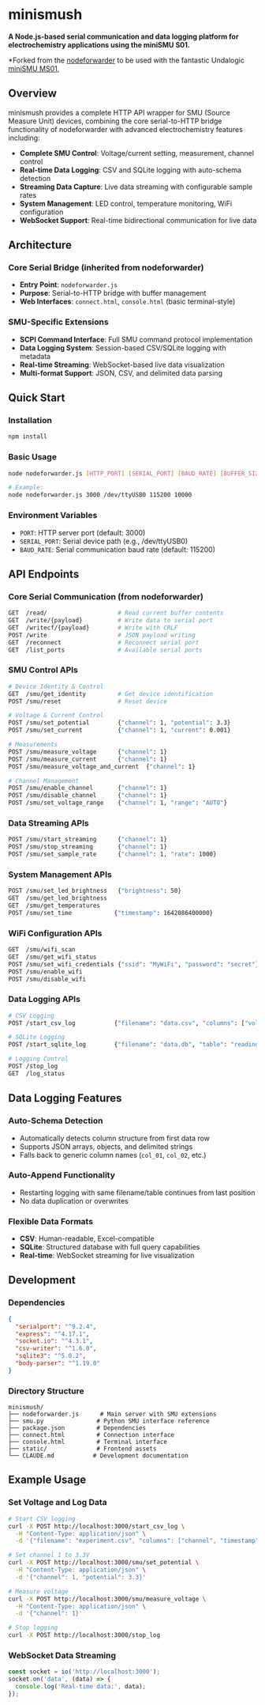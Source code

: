 # minismush

**A Node.js-based serial communication and data logging platform for electrochemistry applications using the miniSMU S01.**

*Forked from the [nodeforwarder](https://github.com/original/nodeforwarder) to be used with the fantastic Undalogic [miniSMU MS01](https://www.undalogic.com/minismu), 

## Overview

minismush provides a complete HTTP API wrapper for SMU (Source Measure Unit) devices, combining the core serial-to-HTTP bridge functionality of nodeforwarder with advanced electrochemistry features including:

- **Complete SMU Control**: Voltage/current setting, measurement, channel control
- **Real-time Data Logging**: CSV and SQLite logging with auto-schema detection  
- **Streaming Data Capture**: Live data streaming with configurable sample rates
- **System Management**: LED control, temperature monitoring, WiFi configuration
- **WebSocket Support**: Real-time bidirectional communication for live data

## Architecture

### Core Serial Bridge (inherited from nodeforwarder)
- **Entry Point**: `nodeforwarder.js`
- **Purpose**: Serial-to-HTTP bridge with buffer management
- **Web Interfaces**: `connect.html`, `console.html` (basic terminal-style)

### SMU-Specific Extensions  
- **SCPI Command Interface**: Full SMU command protocol implementation
- **Data Logging System**: Session-based CSV/SQLite logging with metadata
- **Real-time Streaming**: WebSocket-based live data visualization
- **Multi-format Support**: JSON, CSV, and delimited data parsing

## Quick Start

### Installation
```bash
npm install
```

### Basic Usage
```bash
node nodeforwarder.js [HTTP_PORT] [SERIAL_PORT] [BAUD_RATE] [BUFFER_SIZE]

# Example:
node nodeforwarder.js 3000 /dev/ttyUSB0 115200 10000
```

### Environment Variables
- `PORT`: HTTP server port (default: 3000)
- `SERIAL_PORT`: Serial device path (e.g., /dev/ttyUSB0)  
- `BAUD_RATE`: Serial communication baud rate (default: 115200)

## API Endpoints

### Core Serial Communication (from nodeforwarder)
```bash
GET  /read/                    # Read current buffer contents
GET  /write/{payload}          # Write data to serial port  
GET  /writecf/{payload}        # Write with CRLF
POST /write                    # JSON payload writing
GET  /reconnect                # Reconnect serial port
GET  /list_ports               # Available serial ports
```

### SMU Control APIs
```bash
# Device Identity & Control
GET  /smu/get_identity         # Get device identification
POST /smu/reset                # Reset device

# Voltage & Current Control  
POST /smu/set_potential        {"channel": 1, "potential": 3.3}
POST /smu/set_current          {"channel": 1, "current": 0.001}

# Measurements
POST /smu/measure_voltage      {"channel": 1}
POST /smu/measure_current      {"channel": 1}  
POST /smu/measure_voltage_and_current  {"channel": 1}

# Channel Management
POST /smu/enable_channel       {"channel": 1}
POST /smu/disable_channel      {"channel": 1}
POST /smu/set_voltage_range    {"channel": 1, "range": "AUTO"}
```

### Data Streaming APIs
```bash
POST /smu/start_streaming      {"channel": 1}
POST /smu/stop_streaming       {"channel": 1}
POST /smu/set_sample_rate      {"channel": 1, "rate": 1000}
```

### System Management APIs
```bash
POST /smu/set_led_brightness   {"brightness": 50}
GET  /smu/get_led_brightness   
GET  /smu/get_temperatures     
POST /smu/set_time            {"timestamp": 1642086400000}
```

### WiFi Configuration APIs
```bash
GET  /smu/wifi_scan           
GET  /smu/get_wifi_status     
POST /smu/set_wifi_credentials {"ssid": "MyWiFi", "password": "secret"}
POST /smu/enable_wifi         
POST /smu/disable_wifi        
```

### Data Logging APIs
```bash
# CSV Logging
POST /start_csv_log           {"filename": "data.csv", "columns": ["voltage", "current"]}

# SQLite Logging  
POST /start_sqlite_log        {"filename": "data.db", "table": "readings", "columns": [...]}

# Logging Control
POST /stop_log                
GET  /log_status              
```

## Data Logging Features

### Auto-Schema Detection
- Automatically detects column structure from first data row
- Supports JSON arrays, objects, and delimited strings  
- Falls back to generic column names (`col_01`, `col_02`, etc.)

### Auto-Append Functionality
- Restarting logging with same filename/table continues from last position
- No data duplication or overwrites

### Flexible Data Formats
- **CSV**: Human-readable, Excel-compatible
- **SQLite**: Structured database with full query capabilities
- **Real-time**: WebSocket streaming for live visualization

## Development

### Dependencies
```json
{
  "serialport": "^9.2.4",
  "express": "^4.17.1", 
  "socket.io": "^4.3.1",
  "csv-writer": "^1.6.0",
  "sqlite3": "^5.0.2",
  "body-parser": "^1.19.0"
}
```

### Directory Structure
```
minismush/
├── nodeforwarder.js      # Main server with SMU extensions
├── smu.py               # Python SMU interface reference
├── package.json         # Dependencies
├── connect.html         # Connection interface
├── console.html         # Terminal interface  
├── static/              # Frontend assets
└── CLAUDE.md           # Development documentation
```

## Example Usage

### Set Voltage and Log Data
```bash
# Start CSV logging
curl -X POST http://localhost:3000/start_csv_log \
  -H "Content-Type: application/json" \
  -d '{"filename": "experiment.csv", "columns": ["channel", "timestamp", "voltage", "current", "status"]}'

# Set channel 1 to 3.3V
curl -X POST http://localhost:3000/smu/set_potential \
  -H "Content-Type: application/json" \
  -d '{"channel": 1, "potential": 3.3}'

# Measure voltage
curl -X POST http://localhost:3000/smu/measure_voltage \
  -H "Content-Type: application/json" \
  -d '{"channel": 1}'

# Stop logging
curl -X POST http://localhost:3000/stop_log
```

### WebSocket Data Streaming
```javascript
const socket = io('http://localhost:3000');
socket.on('data', (data) => {
  console.log('Real-time data:', data);
});
```


